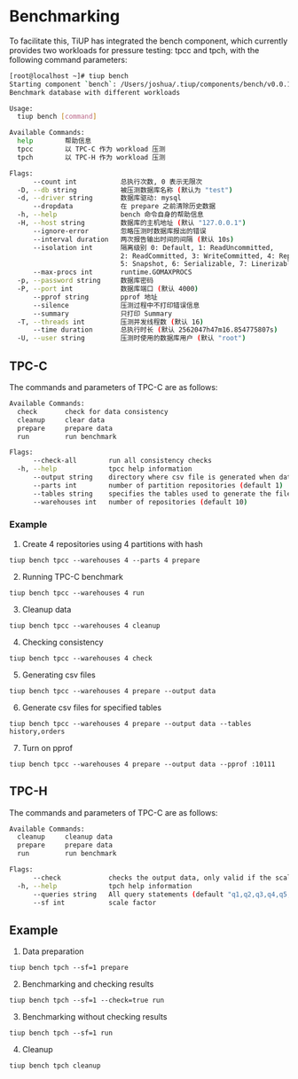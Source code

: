 # Benchmarking

To facilitate this, TiUP has integrated the bench component, which currently provides two workloads for pressure testing: tpcc and tpch, with the following command parameters:

```bash
[root@localhost ~]# tiup bench
Starting component `bench`: /Users/joshua/.tiup/components/bench/v0.0.1/bench 
Benchmark database with different workloads

Usage:
  tiup bench [command]

Available Commands:
  help        帮助信息
  tpcc        以 TPC-C 作为 workload 压测
  tpch        以 TPC-H 作为 workload 压测

Flags:
      --count int           总执行次数, 0 表示无限次
  -D, --db string           被压测数据库名称 (默认为 "test")
  -d, --driver string       数据库驱动: mysql
      --dropdata            在 prepare 之前清除历史数据
  -h, --help                bench 命令自身的帮助信息
  -H, --host string         数据库的主机地址 (默认 "127.0.0.1")
      --ignore-error        忽略压测时数据库报出的错误
      --interval duration   两次报告输出时间的间隔 (默认 10s)
      --isolation int       隔离级别 0: Default, 1: ReadUncommitted, 
                            2: ReadCommitted, 3: WriteCommitted, 4: RepeatableRead, 
                            5: Snapshot, 6: Serializable, 7: Linerizable
      --max-procs int       runtime.GOMAXPROCS
  -p, --password string     数据库密码
  -P, --port int            数据库端口 (默认 4000)
      --pprof string        pprof 地址
      --silence             压测过程中不打印错误信息
      --summary             只打印 Summary
  -T, --threads int         压测并发线程数 (默认 16)
      --time duration       总执行时长 (默认 2562047h47m16.854775807s)
  -U, --user string         压测时使用的数据库用户 (默认 "root")
```

## TPC-C

The commands and parameters of TPC-C are as follows:

```bash
Available Commands:
  check       check for data consistency
  cleanup     clear data
  prepare     prepare data
  run         run benchmark

Flags:
      --check-all        run all consistency checks
  -h, --help             tpcc help information
      --output string    directory where csv file is generated when data is prepared
      --parts int        number of partition repositories (default 1)
      --tables string    specifies the tables used to generate the file, multiple tables can be split, only valid if output is set. All tables are generated by default
      --warehouses int   number of repositories (default 10)
```

### Example

1.  Create 4 repositories using 4 partitions with hash

```shell
tiup bench tpcc --warehouses 4 --parts 4 prepare
```

2. Running TPC-C benchmark

```shell
tiup bench tpcc --warehouses 4 run
```

3. Cleanup data

```shell
tiup bench tpcc --warehouses 4 cleanup
```

4. Checking consistency

```shell
tiup bench tpcc --warehouses 4 check
```

5. Generating csv files

```shell
tiup bench tpcc --warehouses 4 prepare --output data
```

6. Generate csv files for specified tables

```shell
tiup bench tpcc --warehouses 4 prepare --output data --tables history,orders
```

7. Turn on pprof

```shell
tiup bench tpcc --warehouses 4 prepare --output data --pprof :10111
```

## TPC-H

The commands and parameters of TPC-C are as follows:

```bash
Available Commands:
  cleanup     cleanup data
  prepare     prepare data
  run         run benchmark

Flags:
      --check            checks the output data, only valid if the scale factor is 1
  -h, --help             tpch help information
      --queries string   All query statements (default "q1,q2,q3,q4,q5,q6,q7,q8,q9,q10,q11,q12,q13,q14,q15,q16,q17,q18,q19,q20,q21,q22")
      --sf int           scale factor
```

## Example

1. Data preparation

```shell
tiup bench tpch --sf=1 prepare
```

2. Benchmarking and checking results

```shell
tiup bench tpch --sf=1 --check=true run
```

3. Benchmarking without checking results

```shell
tiup bench tpch --sf=1 run
```

4. Cleanup

```shell
tiup bench tpch cleanup
```
